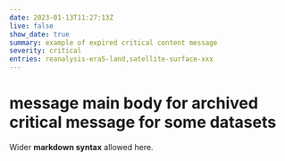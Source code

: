 ```yaml
---
date: 2023-01-13T11:27:13Z
live: false
show_date: true
summary: example of expired critical content message
severity: critical
entries: reanalysis-era5-land,satellite-surface-xxx
---
```

 
# message main body for archived critical message for some datasets 
 
Wider **markdown syntax** allowed here.